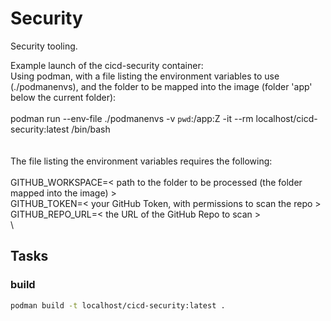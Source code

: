 # Security

Security tooling.

Example launch of the cicd-security container:\
Using podman, with a file listing the environment variables to use (./podmanenvs), and the folder to be mapped into the image (folder 'app' below the current folder):\
\
podman run --env-file ./podmanenvs -v `pwd`:/app:Z -it --rm localhost/cicd-security:latest /bin/bash\
\
\
The file listing the environment variables requires the following:\
\
GITHUB_WORKSPACE=< path to the folder to be processed (the folder mapped into the image) >\
GITHUB_TOKEN=< your GitHub Token, with permissions to scan the repo >\
GITHUB_REPO_URL=< the URL of the GitHub Repo to scan >\
\

## Tasks

### build

```sh
podman build -t localhost/cicd-security:latest .
```
